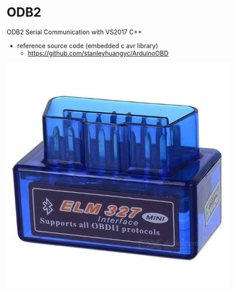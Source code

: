 # ODB2
ODB2 Serial Communication with VS2017 C++

- reference source code (embedded c avr library)
  - https://github.com/stanleyhuangyc/ArduinoOBD


![Alt Text](https://github.com/jjuiddong/OBD2/blob/master/Doc/obd.jpg?raw=true)

